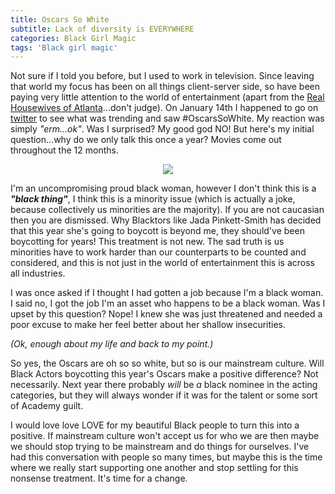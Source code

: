 ```yaml
---
title: Oscars So White
subtitle: Lack of diversity is EVERYWHERE
categories: Black Girl Magic
tags: 'Black girl magic'
---
```

Not sure if I told you before, but I used to work in television. Since leaving that world my focus has been on all things client-server side, so have been paying very little attention to the world of entertainment (apart from the [Real Housewives of Atlanta](http://www.bravotv.com/the-real-housewives-of-atlanta)...don't judge). On January 14th I happened to go on [twitter](https://twitter.com/tanya_powell) to see what was trending and saw #OscarsSoWhite. My reaction was simply _"erm...ok"_. Was I surprised? My good god NO! But here's my initial question...why do we only talk this once a year? Movies come out throughout the 12 months.

<center>
  <img src="http://cdn.snarkfood.com/wp-content/uploads/2016/01/netzreporter-oscarssowhite-100-_v-standard644_eb9b19-470x264.jpg"/>
</center>

I'm an uncompromising proud black woman, however I don't think this is a **_"black thing"_**, I think this is a minority issue (which is actually a joke, because collectively us minorities are the majority). If you are not caucasian then you are dismissed. Why Blacktors like Jada Pinkett-Smith has decided that this year she's going to boycott is beyond me, they should've been boycotting for years! This treatment is not new. The sad truth is us minorities have to work harder than our counterparts to be counted and considered, and this is not just in the world of entertainment this is across all industries.

I was once asked if I thought I had gotten a job because I'm a black woman. I said no, I got the job I'm an asset who happens to be a black woman. Was I upset by this question? Nope! I knew she was just threatened and needed a poor excuse to make her feel better about her shallow insecurities.

_(Ok, enough about my life and back to my point.)_

So yes, the Oscars are oh so so white, but so is our mainstream culture. Will Black Actors boycotting this year's Oscars make a positive difference? Not necessarily. Next year there probably _will_ be _a_ black nominee in the acting categories, but they will always wonder if it was for the talent or some sort of Academy guilt.

I would love love LOVE for my beautiful Black people to turn this into a positive. If mainstream culture won't accept us for who we are then maybe we should stop trying to be mainstream and do things for ourselves. I've had this conversation with people so many times, but maybe this is the time where we really start supporting one another and stop settling for this nonsense treatment. It's time for a change.
